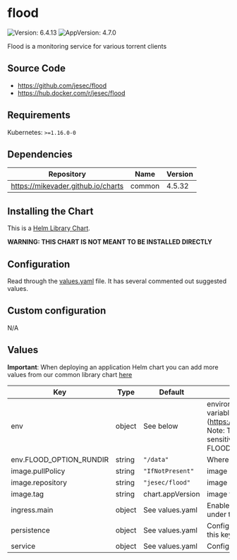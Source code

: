 # flood

![Version: 6.4.13](https://img.shields.io/badge/Version-6.4.13-informational?style=flat-square) ![AppVersion: 4.7.0](https://img.shields.io/badge/AppVersion-4.7.0-informational?style=flat-square)

Flood is a monitoring service for various torrent clients

## Source Code

* <https://github.com/jesec/flood>
* <https://hub.docker.com/r/jesec/flood>

## Requirements

Kubernetes: `>=1.16.0-0`

## Dependencies

| Repository | Name | Version |
|------------|------|---------|
| https://mikevader.github.io/charts | common | 4.5.32 |

## Installing the Chart

This is a [Helm Library Chart](https://helm.sh/docs/topics/library_charts/#helm).

**WARNING: THIS CHART IS NOT MEANT TO BE INSTALLED DIRECTLY**

## Configuration

Read through the [values.yaml](./values.yaml) file. It has several commented out suggested values.

## Custom configuration

N/A

## Values

**Important**: When deploying an application Helm chart you can add more values from our common library chart [here](https://github.com/mikevader/charts/tree/main/charts/library/common)

| Key | Type | Default | Description |
|-----|------|---------|-------------|
| env | object | See below | environment variables. See more environment variables in the [flood documentation] (https://github.com/jesec/flood/blob/v4.6.0/config.ts) Note: The environmental variables are not case sensitive (e.g. FLOOD_OPTION_port=FLOOD_OPTION_PORT). |
| env.FLOOD_OPTION_RUNDIR | string | `"/data"` | Where to store Flood's runtime files (eg. database) |
| image.pullPolicy | string | `"IfNotPresent"` | image pull policy |
| image.repository | string | `"jesec/flood"` | image repository |
| image.tag | string | chart.appVersion | image tag |
| ingress.main | object | See values.yaml | Enable and configure ingress settings for the chart under this key. |
| persistence | object | See values.yaml | Configure persistence settings for the chart under this key. |
| service | object | See values.yaml | Configures service settings for the chart. |

